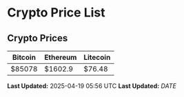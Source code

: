 # Crypto Price List

## Crypto Prices
| Bitcoin | Ethereum | Litecoin |
| ------- | -------- | -------- |
| $85078 | $1602.9 | $76.48 |
**Last Updated:** 2025-04-19 05:56 UTC
**Last Updated:** $DATE$
